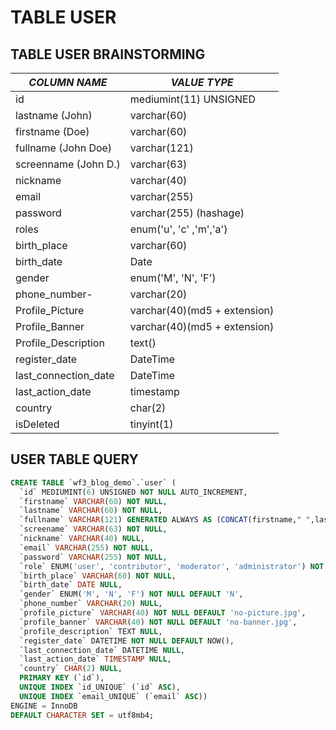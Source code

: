 # TABLE USER
## TABLE USER BRAINSTORMING


|*COLUMN NAME*|*VALUE TYPE*|
|---|---|
|id| mediumint(11) UNSIGNED|
|lastname (John)| varchar(60)|
|firstname (Doe)| varchar(60)|
|fullname (John Doe)| varchar(121)|
|screenname (John D.)| varchar(63)|
|nickname| varchar(40)|
|email| varchar(255)|
|password| varchar(255) (hashage)|
|roles| enum('u', 'c' ,'m','a')|
|birth_place| varchar(60)|
|birth_date| Date|
|gender| enum('M', 'N', 'F')|
|phone_number-| varchar(20)|
|Profile_Picture| varchar(40)(md5 + extension)|
|Profile_Banner| varchar(40)(md5 + extension)|
|Profile_Description| text()|
|register_date| DateTime|
|last_connection_date| DateTime|
|last_action_date| timestamp|
|country| char(2)|
|isDeleted| tinyint(1)|



## USER TABLE QUERY


```sql
CREATE TABLE `wf3_blog_demo`.`user` (
  `id` MEDIUMINT(6) UNSIGNED NOT NULL AUTO_INCREMENT,
  `firstname` VARCHAR(60) NOT NULL,
  `lastname` VARCHAR(60) NOT NULL,
  `fullname` VARCHAR(121) GENERATED ALWAYS AS (CONCAT(firstname," ",lastname)) VIRTUAL,
  `screename` VARCHAR(63) NOT NULL,
  `nickname` VARCHAR(40) NULL,
  `email` VARCHAR(255) NOT NULL,
  `password` VARCHAR(255) NOT NULL,
  `role` ENUM('user', 'contributor', 'moderator', 'administrator') NOT NULL DEFAULT 'user',
  `birth_place` VARCHAR(60) NOT NULL,
  `birth_date` DATE NULL,
  `gender` ENUM('M', 'N', 'F') NOT NULL DEFAULT 'N',
  `phone_number` VARCHAR(20) NULL,
  `profile_picture` VARCHAR(40) NOT NULL DEFAULT 'no-picture.jpg',
  `profile_banner` VARCHAR(40) NOT NULL DEFAULT 'no-banner.jpg',
  `profile_description` TEXT NULL,
  `register_date` DATETIME NOT NULL DEFAULT NOW(),
  `last_connection_date` DATETIME NULL,
  `last_action_date` TIMESTAMP NULL,
  `country` CHAR(2) NULL,
  PRIMARY KEY (`id`),
  UNIQUE INDEX `id_UNIQUE` (`id` ASC),
  UNIQUE INDEX `email_UNIQUE` (`email` ASC))
ENGINE = InnoDB
DEFAULT CHARACTER SET = utf8mb4;
```
